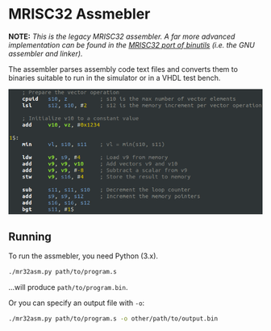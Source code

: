 # MRISC32 Assmebler

**NOTE:** *This is the legacy MRISC32 assembler. A far more advanced implementation can be found in the [MRISC32 port of binutils](https://github.com/mbitsnbites/binutils-mrisc32) (i.e. the GNU assembler and linker).*

The assembler parses assembly code text files and converts them to binaries suitable to run in the simulator or in a VHDL test bench.

![MRISC32 Assembly Language](mr32asm.png)

## Running

To run the assmebler, you need Python (3.x).

```bash
./mr32asm.py path/to/program.s
```

...will produce `path/to/program.bin`.

Or you can specify an output file with `-o`:

```bash
./mr32asm.py path/to/program.s -o other/path/to/output.bin
```